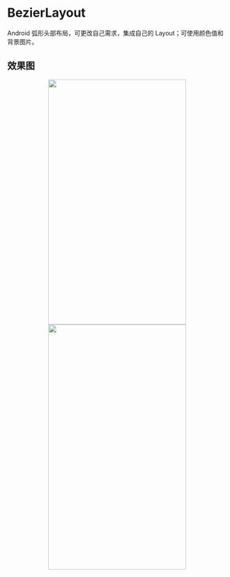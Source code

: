 # BezierLayout
Android 弧形头部布局，可更改自己需求，集成自己的 Layout；可使用颜色值和背景图片。

## 效果图

<div align="center">
  <img src="https://github.com/xing16/BezierLayout/raw/master/screenshot/s1.png" width="316" height="562">
  <img src="https://github.com/xing16/BezierLayout/raw/master/screenshot/s2.png" width="316" height="562">
</div>


